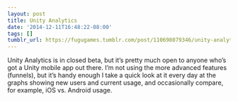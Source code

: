 ```yaml
---
layout: post
title: Unity Analytics
date: '2014-12-11T16:48:22-08:00'
tags: []
tumblr_url: https://fugugames.tumblr.com/post/110698079346/unity-analytics
---
```

Unity Analytics is in closed beta, but it’s pretty much open to anyone who’s got a Unity mobile app out there. I’m not using the more advanced features (funnels), but it’s handy enough I take a quick look at it every day at the graphs showing new users and current usage, and occasionally compare, for example, iOS vs. Android usage.

